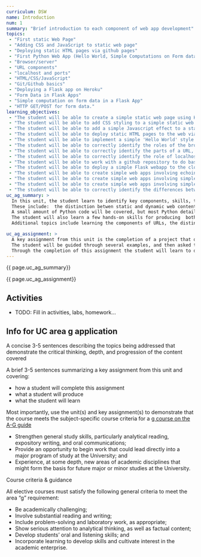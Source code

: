```yaml
---
curriculum: DSW
name: Introduction
num: 1
summary: "Brief introduction to each component of web app development"
topics:
 - "First static Web Page"
 - "Adding CSS and JavaScript to static web page"
 - "Deploying static HTML pages via github pages"
 - "First Python Web App (Hello World, Simple Computations on Form data)"
 - "Browser/server"
 - "URL components"
 - "localhost and ports"
 - "HTML/CSS/JavaScript"
 - "Git/Github basics"
 - "Deploying a Flask app on Heroku"
 - "Form Data in Flask Apps"
 - "Simple computation on form data in a Flask App"
 - "HTTP GET/POST for form data."
learning_objectives:
 - "The student will be able to create a simple static web page using HTML"
 - "The student will be able to add CSS styling to a simple static web page"
 - "The student will be able to add a simple Javascript effect to a static web page"
 - "The student will be able to deploy static HTML pages to the web via Github Pages"
 - "The student will be able to implement a simple 'Hello World' style web app in Python using Flask"
 - "The student will be able to correctly identify the roles of the browser and the web server in bringing up a simple web page."
 - "The student will be able to correctly identify the parts of a URL, including hostname, port, path and query string."
 - "The student will be able to correctly identify the role of localhost and port numbers in web app development"
 - "The student will be able to work with a github repository to do basic workflow including clone, status, add, commit, push and pull."
 - "The student will be able to deploy a simple Flask webapp to the cloud computing provider Heroku"
 - "The student will be able to create simple web apps involving echoing data from forms, using GET"
 - "The student will be able to create simple web apps involving simple computation on data from forms, using GET"
 - "The student will be able to create simple web apps involving simple computation on data from forms, using POST"
 - "The student will be able to correctly identify the differences between using GET and POST in webapps."
uc_ag_summary: >
  In this unit, the student learn to identify key components, skills, technologies and terminology that are needed for the rest of the course.
  These include:  the distinction betwen static and dynamic web content, client vs server side technologies, the request/response model of web interaction, and the role each of the following plays in the display of a web page:  HTML, CSS, and JavaScript.
  A small amount of Python code will be covered, but most Python details are deferred to later units.
  The student will also learn a few hands-on skills for producing  both static and dynamic web pages and will produce a few small examples that will serve as starting points for later projects that explore these topics in more depth.   
  Additional topics include learning the components of URLs, the distinction between GET and POST requests, how to handle form data, URL components, localhost and the role of ports, a few basics of using git/github for version control, and deploying content the the web via github pages and via Heroku.

uc_ag_assignment: >
  A key assignment from this unit is the completion of a project that deploys a single static web page that includes HTML, CSS and JavaScript code via github pages, and two dynamic web pages using Python Flask on Heroku.    
  The student will be guided through several examples, and then asked to complete an example on their own with different content.   
  Through the completion of this assignment the student will learn to develop useful skills and cultivate interest in Computer Science.
---
```



{{ page.uc_ag_summary}}

{{ page.uc_ag_assignment}}


## Activities

* TODO: Fill in activities, labs, homework... 

## Info for UC area g application

A concise 3-5 sentences describing the topics being addressed that demonstrate the critical thinking, depth, and progression of the content covered

A brief 3-5 sentences summarizing a key assignment from this unit and covering:
* how a student will complete this assignment
* what a student will produce
* what the student will learn


Most importantly, use the unit(s) and key assignment(s) to demonstrate that the course meets the subject-specific course criteria for a [g course on the A-G guide](http://www.ucop.edu/agguide/a-g-requirements/g-college-prep/index.html)

* Strengthen general study skills, particularly analytical reading, expository writing, and oral communications;
* Provide an opportunity to begin work that could lead directly into a major program of study at the University; and
* Experience, at some depth, new areas of academic disciplines that might form the basis for future major or minor studies at the University.

Course criteria & guidance

All elective courses must satisfy the following general criteria to meet the area “g” requirement:

* Be academically challenging;
* Involve substantial reading and writing;
* Include problem-solving and laboratory work, as appropriate;
* Show serious attention to analytical thinking, as well as factual content;
* Develop students’ oral and listening skills; and
* Incorporate learning to develop skills and cultivate interest in the academic enterprise.

